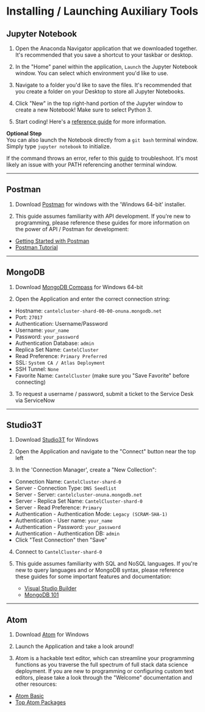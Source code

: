 # Installing / Launching Auxiliary Tools

## Jupyter Notebook

1. Open the Anaconda Navigator application that we downloaded together. It's recommended that you save a shortcut to your taskbar or desktop.

2. In the "Home" panel within the application, `Launch` the Jupyter Notebook window. You can select which environment you'd like to use.

3. Navigate to a folder you'd like to save the files. It's recommended that you create a folder on your Desktop to store all Jupyter Notebooks.

4. Click "New" in the top right-hand portion of the Jupyter window to create a new Notebook! Make sure to select Python 3.

5. Start coding! Here's a [reference guide](https://jupyter-notebook-beginner-guide.readthedocs.io/en/latest/) for more information.

**Optional Step**  
You can also launch the Notebook directly from a `git bash` terminal window. Simply type `jupyter notebook` to initialize.

If the command throws an error, refer to this [guide](https://jupyter-notebook.readthedocs.io/en/stable/troubleshooting.html) to troubleshoot. It's most likely an issue with your PATH referencing another terminal window.

----------------

## Postman

1. Download [Postman](https://www.postman.com/downloads/) for windows with the 'Windows 64-bit' installer.

2. This guide assumes familiarity with API development. If you're new to programming, please reference these guides for more information on the power of API / Postman for development:

  * [Getting Started with Postman](https://learning.postman.com/getting-started/)
  * [Postman Tutorial](https://www.guru99.com/postman-tutorial.html)

----------------

## MongoDB

1. Download [MongoDB Compass](https://www.mongodb.com/download-center/compass) for Windows 64-bit

2. Open the Application and enter the correct connection string:

  * Hostname: `cantelcluster-shard-00-00-onuna.mongodb.net`
  * Port: `27017`
  * Authentication: Username/Password
  * Username: `your_name`
  * Password: `your_password`
  * Authentication Database: `admin`
  * Replica Set Name: `CantelCluster`
  * Read Preference: `Primary Preferred`
  * SSL: `System CA / Atlas Deployment`
  * SSH Tunnel: `None`
  * Favorite Name: `CantelCluster` (make sure you "Save Favorite" before connecting)  


3. To request a username / password, submit a ticket to the Service Desk via ServiceNow

----------------

## Studio3T

1. Download [Studio3T](https://studio3t.com/download/) for Windows

2. Open the Application and navigate to the "Connect" button near the top left

3. In the 'Connection Manager', create a "New Collection":  

  * Connection Name: `CantelCluster-shard-0`
  * Server - Connection Type: `DNS Seedlist`
  * Server - Server: `cantelcluster-onuna.mongodb.net`
  * Server - Replica Set Name: `CantelCluster-shard-0`
  * Server - Read Preference: `Primary`
  * Authentication - Authentication Mode: `Legacy (SCRAM-SHA-1)`
  * Authentication - User name: `your_name`
  * Authentication - Password: `your_password`
  * Authentication - Authentication DB: `admin`
  * Click "Test Connection" then "Save"  


4. Connect to `CantelCluster-shard-0`

5. This guide assumes familiarity with SQL and NoSQL languages. If you're new to query languages and or MongoDB syntax, please reference these guides for some important features and documentation:

   * [Visual Studio Builder](https://studio3t.com/knowledge-base/articles/visual-query-builder/)
   * [MongoDB 101](https://studio3t.com/academy/?utm_source=website&utm_medium=banner&utm_campaign=academy-3t)

----------------


## Atom

1. Download [Atom](https://atom.io/) for Windows

2. Launch the Application and take a look around!

3. Atom is a hackable text editor, which can streamline your programming functions as you traverse the full spectrum of full stack data science deployment. If you are new to programming or configuring custom text editors, please take a look through the "Welcome" documentation and other resources:

  * [Atom Basic](https://flight-manual.atom.io/getting-started/sections/atom-basics/)
  * [Top Atom Packages](https://medium.com/issuehunt/top-10-atom-recommended-packages-in-2018-71035b295d3b)
